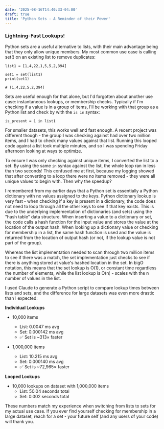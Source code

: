```yaml
---
date: '2025-08-16T14:40:33-04:00'
draft: true
title: 'Python Sets - A Reminder of their Power'
---
```


### Lightning-Fast Lookups!

Python sets are a useful alternative to lists, with their main advantage being that they only allow unique members. My most common use case is calling set() on an existing list to remove duplicates:

```
list1 = [1,4,22,1,5,5,2,394]

set1 = set(list1)
print(set1)

# (1,4,22,5,2,394)
```

Sets are useful enough for that alone, but I'd forgotten about another use case: instantaneous lookups, or membership checks. Typically if I'm checking if a value is in a group of items, I'll be working with that group as a Python list and check by with the `is in` syntax:

`is_present = 1 in list1`

For smaller datasets, this works well and fast enough. A recent project was different though - the group I was checking against had over two million items, and I had to check many values against that list. Running this looped code against a list took multiple minutes, and so I was spending Friday afternoon looking at ways to optimize.

To ensure I was only checking against unique items, I converted the list to a set. By using the same `in` syntax against the list, the whole loop ran in less than two seconds!  This confused me at first, because my logging showed that after converting to a loop there were no items removed - they were all unique values to begin with. Then why the speedup?

I remembered from my earlier days that a Python set is essentially a Python dictionary with no values assigned to the keys. Python dictionary lookup is very fast - when checking if a key is present in a dictionary, the code does not need to loop through all the other keys to see if that key exists. This is due to the underlying implementation of dictionaries (and sets) using the "hash table" data structure. When inserting a value to a dictionary or set, the code calls a hash function for the input value and stores the value at the location of the output hash. When looking up a dictionary value or checking for membership in a list, the same hash function is used and the value is returned from the location of output hash (or not, if the lookup value is not part of the group).

Whereas the list implementation needed to scan through two million items to see if there was a match, the set implementation just checks to see if there is anything stored at value's hashed location in the set. In bigO notation, this means that the set lookup is O(1), or constant time regardless the number of elements, while the list lookup is O(n) - scales with the n number of values in the list. 

I used Claude to generate a Python script to compare lookup times between lists and sets, and the difference for large datasets was even more drastic than I expected:

**Individual Lookups**

- 10,000 items  
  - List: 0.0047 ms avg  
  - Set: 0.000142 ms avg  
  - ✅ Set is ~313× faster  

- 1,000,000 items  
  - List: 10.215 ms avg  
  - Set: 0.000140 ms avg  
  - ✅ Set is ~72,965× faster  


**Looped Lookups**

- 10,000 lookups on dataset with 1,000,000 items  
  - List: 50.04 seconds total  
  - Set: 0.002 seconds total  

These numbers match my experience when switching from lists to sets for my actual use case. If you ever find yourself checking for membership in a large dataset, reach for a set - your future self (and any users of your code) will thank you.